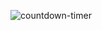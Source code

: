 ![countdown-timer](https://github.com/K-Zenigata/Countdown-Timer-Raylib/assets/114846454/7981b943-a789-4b73-b931-a4691321f3ec)
